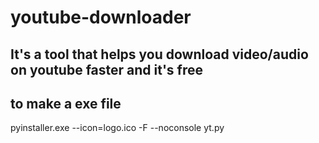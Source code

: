 # youtube-downloader
## It's a tool that helps you download video/audio on youtube faster and it's free



 ## to make a exe file
 pyinstaller.exe --icon=logo.ico -F --noconsole yt.py
